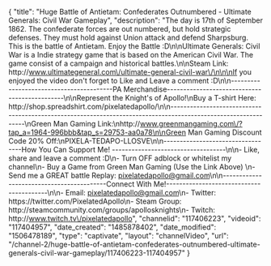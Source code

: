{
    "title": "Huge Battle of Antietam:  Confederates Outnumbered - Ultimate Generals: Civil War Gameplay",
    "description": "The day is 17th of September 1862.  The confederate forces are out numbered, but hold strategic defenses.  They must hold against Union attack and defend Sharpsburg.  This is the battle of Antietam. Enjoy the Battle :D\n\nUltimate Generals: Civil War is a Indie strategy game that is based on the American Civil War.  The game consist of a campaign and historical battles.\n\nSteam Link: http:\/\/www.ultimategeneral.com\/ultimate-general-civil-war\/\n\n\nIf you enjoyed the video don't forget to Like and Leave a comment :D\n\n-----------------------------------------PA Merchandise----------------------------------------------\n\nRepresent the Knight's of Apollo!\nBuy a T-shirt Here: http:\/\/shop.spreadshirt.com\/pixelatedapollo\/\n\n---------------------------------------------------------------------------------------------------------------\nGreen Man Gaming Link:\nhttp:\/\/www.greenmangaming.com\/?tap_a=1964-996bbb&tap_s=29753-aa0a78\n\nGreen Man Gaming Discount Code 20% Off:\nPIXELA-TEDAPO-LLOSVE\n\n----------------------------------How You Can Support Me! -----------------------------------\n\n- Like, share and leave a comment :D\n- Turn OFF adblock or whitelist my channel\n- Buy a Game from Green Man Gaming (Use the Link Above) \n- Send me a GREAT battle Replay: pixelatedapollo@gmail.com\n\n------------------------------------------Connect With Me!-----------------------------------------\n\n- Email: pixelatedapollo@gmail.com\n- Twitter: https:\/\/twitter.com\/PixelatedApollo\n- Steam Group:  http:\/\/steamcommunity.com\/groups\/apollosknights\n- Twitch: http:\/\/www.twitch.tv\/pixelatedapollo",
    "channelid": "117406223",
    "videoid": "117404957",
    "date_created": "1485878402",
    "date_modified": "1506478189",
    "type": "captivate",
    "layout": "channelVideo",
    "url": "\/channel-2\/huge-battle-of-antietam-confederates-outnumbered-ultimate-generals-civil-war-gameplay\/117406223-117404957"
}